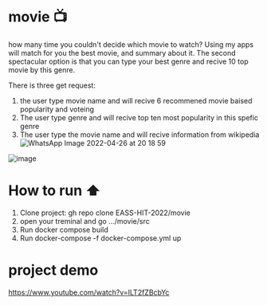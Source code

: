 # movie  📺 

how many time you couldn't decide which movie to watch?
Using my apps will match for you the best movie, and summary about it.
The second spectacular option is that you can type your best genre and recive 10 top movie by this genre.



There is three get request:
1. the user type movie name and will recive 6 recommened movie baised popularity and voteing 
2. The user type genre and will recive top ten most popularity in this spefic genre
3. The user type the movie name and will recive information from wikipedia
![WhatsApp Image 2022-04-26 at 20 18 59](https://user-images.githubusercontent.com/83716607/165385500-21d3bd1b-c280-4e30-aeea-309e7e42c649.jpeg)


![image](https://user-images.githubusercontent.com/83716607/165389207-3f96a6a3-a180-40f2-abfa-3fe2ecc28a59.png)

# How to run ⬆️ 
1. Clone project: gh repo clone EASS-HIT-2022/movie
2. open your treminal and go  .../movie/src
3. Run docker compose build
4. Run docker-compose -f docker-compose.yml up

# project demo
https://www.youtube.com/watch?v=ILT2fZBcbYc

